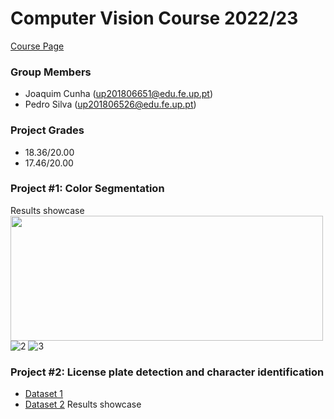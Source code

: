 # Computer Vision Course 2022/23 
[Course Page](https://sigarra.up.pt/feup/pt/ucurr_geral.ficha_uc_view?pv_ocorrencia_id=461232)  
    
### Group Members
 * Joaquim Cunha    (up201806651@edu.fe.up.pt) 
 * Pedro Silva    (up201806526@edu.fe.up.pt)

### Project Grades
 * 18.36/20.00
 * 17.46/20.00

### Project #1: Color Segmentation
Results showcase
<img src="https://github.com/pedrosilva2703/VC-FEUP/assets/78810496/85786ada-dbd1-4b07-bf4d-5cf895a9c911" style=" width:500px ; height:200px "  >
![2](https://github.com/pedrosilva2703/VC-FEUP/assets/78810496/a32c1a2d-3258-4cc0-9958-b2551c51dee8)
![3](https://github.com/pedrosilva2703/VC-FEUP/assets/78810496/b5e1cb2f-c87c-4954-8324-25482d40b438)


### Project #2: License plate detection and character identification
 * [Dataset 1](https://www.kaggle.com/datasets/andrewmvd/car-plate-detection)
 * [Dataset 2](https://www.kaggle.com/datasets/francescopettini/license-plate-characters-detection-ocr)
Results showcase


